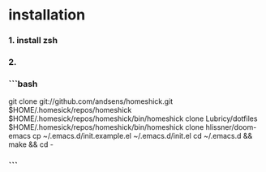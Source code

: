 # installation

### 1. install zsh
### 2. 
### ```bash
git clone git://github.com/andsens/homeshick.git $HOME/.homesick/repos/homeshick
$HOME/.homesick/repos/homeshick/bin/homeshick clone Lubricy/dotfiles
$HOME/.homesick/repos/homeshick/bin/homeshick clone hlissner/doom-emacs
cp ~/.emacs.d/init.example.el ~/.emacs.d/init.el
cd ~/.emacs.d && make && cd -
### ```

